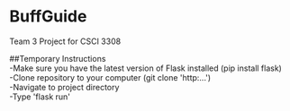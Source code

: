 # BuffGuide
Team 3 Project for CSCI 3308

##Temporary Instructions   
-Make sure you have the latest version of Flask installed (pip install flask)  
-Clone repository to your computer (git clone 'http:...')  
-Navigate to project directory  
-Type 'flask run'
